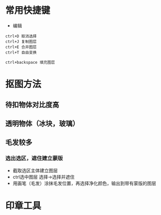 # 常用快捷键

- 编辑

```
ctrl+D 取消选择
ctrl+J 复制图层
ctrl+E 合并图层
ctrl+T 自由变换

ctrl+backspace 填充图层

```

# 抠图方法

## 待扣物体对比度高

## 透明物体（冰块，玻璃）

## 毛发较多

### 选出选区，遮住建立蒙版

- 截取选区主体建立图层
- ctrl选中图层 选择->选择并遮住
- 用画笔（毛发）涂抹毛发位置，再选择净化颜色，输出到带有蒙版的图层



# 印章工具

## 